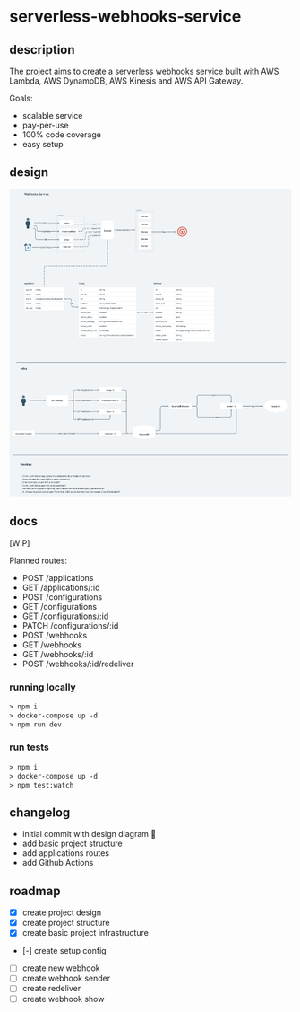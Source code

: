 # serverless-webhooks-service

## description

The project aims to create a serverless webhooks service built with AWS Lambda, AWS DynamoDB, AWS Kinesis and AWS API Gateway.

Goals:
- scalable service
- pay-per-use
- 100% code coverage
- easy setup

## design

![diagram](./docs/diagram.png?v=2)

## docs
[WIP]

Planned routes:

- POST /applications
- GET /applications/:id
- POST /configurations
- GET /configurations
- GET /configurations/:id
- PATCH /configurations/:id
- POST /webhooks
- GET /webhooks
- GET /webhooks/:id
- POST /webhooks/:id/redeliver


### running locally

```
> npm i
> docker-compose up -d
> npm run dev 
```

### run tests

```
> npm i
> docker-compose up -d
> npm test:watch 
```

## changelog

- initial commit with design diagram 🎉
- add basic project structure
- add applications routes
- add Github Actions

## roadmap

- [x] create project design
- [x] create project structure
- [x] create basic project infrastructure
- [-] create setup config
- [ ] create new webhook
- [ ] create webhook sender
- [ ] create redeliver
- [ ] create webhook show